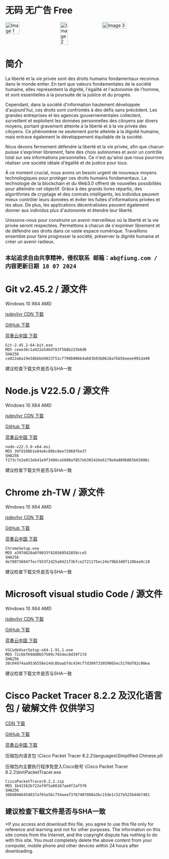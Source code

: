 # 无码 无广告 Free
<div style="display: flex; justify-content: space-between;">
  <img src="https://apex.tf/today/1.jpg" alt="Image 1" style="width: 30%; height: auto;">
  <img src="https://apex.tf/today/2.jpg" alt="Image 2" style="width: 22%; height: auto;">
  <img src="https://apex.tf/today/3.jpg" alt="Image 3" style="width: 39%; height: auto;">
</div>

# 简介

La liberté et la vie privée sont des droits humains fondamentaux reconnus dans le monde entier. En tant que valeurs fondamentales de la société humaine, elles représentent la dignité, l'égalité et l'autonomie de l'homme, et sont essentielles à la poursuite de la justice et du progrès.

Cependant, dans la société d'information hautement développée d'aujourd'hui, ces droits sont confrontés à des défis sans précédent. Les grandes entreprises et les agences gouvernementales collectent, surveillent et exploitent les données personnelles des citoyens par divers moyens, portant gravement atteinte à la liberté et à la vie privée des citoyens. Ce phénomène ne seulement porte atteinte à la dignité humaine, mais entrave également le développement équitable de la société.

Nous devons fermement défendre la liberté et la vie privée, afin que chacun puisse s'exprimer librement, faire des choix autonomes et avoir un contrôle total sur ses informations personnelles. Ce n'est qu'ainsi que nous pourrons réaliser une société idéale d'égalité et de justice pour tous.

À ce moment crucial, nous avons un besoin urgent de nouveaux moyens technologiques pour protéger ces droits humains fondamentaux. La technologie de la blockchain et du Web3.0 offrent de nouvelles possibilités pour atteindre cet objectif. Grâce à des grands livres répartis, des algorithmes de cryptage et des contrats intelligents, les individus peuvent mieux contrôler leurs données et éviter les fuites d'informations privées et les abus. De plus, les applications décentralisées peuvent également donner aux individus plus d'autonomie et étendre leur liberté.

Unissons-nous pour construire un avenir merveilleux où la liberté et la vie privée seront respectées. Permettons à chacun de s'exprimer librement et de défendre ses droits dans ce vaste espace numérique. Travaillons ensemble pour faire progresser la société, préserver la dignité humaine et créer un avenir radieux.

## ```本站追求自由共享精神，侵权联系 邮箱：ab@fiung.com / 内容更新日期 18 07 2024```

# Git v2.45.2 / 源文件

Windows 10 X64 AMD

[jsdevlivr CDN 下载](https://apex.tf/nodown) 

[GitHub 下载](https://github.com/eutp/apex/releases/tag/master) 

[蓝奏云中国 下载](https://apex.tf/nodown)


```
Git-2.45.2-64-bit.exe
MD5 ceee36c1a922a546df83f5b8b225b6d6
SHA256 ce022a6a19e58bbbd4823f51cf798b006b4a683b93b0616a7bb5beeee901da98

```
建议检查下载文件是否与SHA一致







# Node.js V22.5.0 / 源文件
Windows 10 X64 AMD

[jsdevlivr CDN 下载](https://apex.tf/nodown) 

[GitHub 下载](https://github.com/eutp/apex/releases/tag/master) 

[蓝奏云中国 下载](https://apex.tf/nodown)

```
node-v22.5.0-x64.msi
MD5 39fd108b1e84a6c88bc8ee72068fbe37
SHA256 f273c7e2e013ebd1e9f3498ca5608af857eb385426e6179e9a889b065b63686c

```
建议检查下载文件是否与SHA一致






# Chrome zh-TW / 源文件
Windows 10 X64 AMD


[jsdevlivr CDN 下载](https://apex.tf/nodown) 

[GitHub 下载](https://github.com/eutp/apex/releases/tag/master) 

[蓝奏云中国 下载](https://apex.tf/nodown)


```
ChromeSetup.exe
MD5 a397d820a8f0033f428560542858cce5
SHA256 de780736847fecf933f2d25a9421f3bfce2721175ec24e79bb3d0f1286ea9c18
```

建议检查下载文件是否与SHA一致








# Microsoft visual studio Code / 源文件
Windows 10 X64 AMD

[jsdevlivr CDN 下载](https://apex.tf/nodown) 

[GitHub 下载](https://github.com/eutp/apex/releases/tag/master) 

[蓝奏云中国 下载](https://apex.tf/nodown)

```
VSCodeUserSetup-x64-1.91.1.exe
MD5 72c6bf69dd0b57509c7654ec0d39f17d
SHA256 38c04974aa9536558e14dc8baab7dc434cf7d309733959065ec51f8df82c00ea
```

建议检查下载文件是否与SHA一致



# Cisco Packet Tracer 8.2.2 及汉化语言包 / 破解文件 仅供学习

[CDN 下载](https://apex.tf/cc-cdnhelp) 

[GitHub 下载](https://github.com/eutp/apex/releases/tag/master) 

[蓝奏云中国 下载](https://apex.tf/nodown)

压缩包内语言包  \Cisco Packet Tracer 8.2.2\languages\Simplified Chinese.ptl

压缩包内主要执行程序免登入Cisco账号  \Cisco Packet Tracer 8.2.2\bin\PacketTracer.exe

```
CiscoPacketTracer8.2.2.zip
MD5 1b41562b722ef0f5a08167ae8f2af5f8
SHA256 380d0466454037af01e5bc754aeaf3767407888a3bc15de1c527e525bd4b7481
```

建议检查下载文件是否与SHA一致
------
*If you access and download this file, you agree to use this file only for reference and learning and not for other purposes. The information on this site comes from the Internet, and the copyright dispute has nothing to do with this site. You must completely delete the above content from your computer, mobile phone and other devices within 24 hours after downloading.
